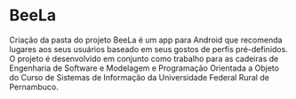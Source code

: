# BeeLa
Criação da pasta do projeto
BeeLa é um app para Android que recomenda lugares  aos seus usuários baseado em seus gostos de perfis pré-definidos. O projeto é desenvolvido em conjunto como trabalho para as cadeiras de Engenharia de Software e Modelagem e Programação Orientada a Objeto do Curso de Sistemas de Informação da Universidade Federal Rural de Pernambuco.
